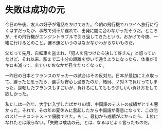 ﻿# 失敗は成功の元

今日の午後、友人の好子が電話をかけてきた。今朝の飛行機でハワイへ旅行に行くはずだったが、事故で列車が遅れて、出発に間に合わなかったそうだ。ところが、その飛行機がエンジントラブルで引き返してきたという。おかげで今夜、一緒に行けるとのこと。運不運というのはなかなかわからないものだ。

父だって先月、自転車を盗まれ、「犯人を見つけたら決して許さん」と怒っていたけど、それ以来、駅まで二十分の距離を歩いて通うようになったら、体重が６キロも減って、出ていたおなかが目立たなくなった。

一昨日の日本とフランスのサッカーの試合はその反対だ。日本が最初に２点取って、勝ったと思ったら、選手も安心し過ぎたのか、結局、２対３で負けってしまった。逆転したフランスもすごいが、負けるにしてももう少しいい負け方をして欲しかった。

私たしは一昨年、大学に入学したばかりの頃、中国語のテストの成績がとても悪かった。それで、その年の夏休みに奮起したから中国語が得意になって、この間のスピーチコンテストで優勝できた。もし、最初から成績がよかったら、１位になれたとは限らない。「失敗は成功の元」とは、なるほどよく言ったものだ。

